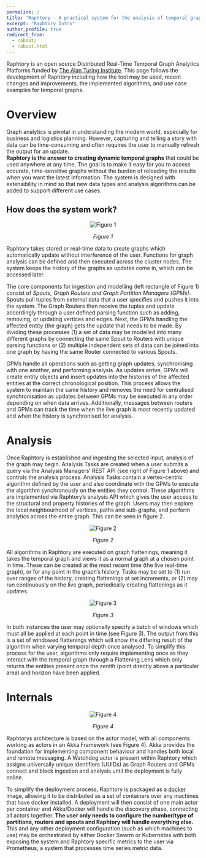 ```yaml
---
permalink: /
title: "Raphtory - A practical system for the analysis of temporal graphs"
excerpt: "Raphtory Intro"
author_profile: true
redirect_from:
  - /about/
  - /about.html
---
```




Raphtory is an open source Distributed Real-Time Temporal Graph Analytics Platforms funded by [The Alan Turing Institute](https://www.turing.ac.uk/research/research-projects/raphtory-practical-system-analysis-dynamic-graphs). This page follows the development of Raphtory including how the tool may be used, recent changes and improvements, the implemented algorithms, and use case examples for temporal graphs.

# Overview

Graph analytics is pivotal in understanding the modern world, especially for business and logistics planning. However, capturing and telling a story with data can be time-consuming and often requires the user to manually refresh the output for an update.   
**Raphtory is the answer to creating dynamic temporal graphs** that could be used anywhere at any time. The goal is to make it easy for you to access accurate, time-sensitive graphs without the burden of reloading the results when you want the latest information. The system is designed with extensibility in mind so that new data types and analysis algorithms can be added to support different use cases.   

## How does the system work?

<p align="center">
  <img src="https://raphtory.github.io/images/overview.png" alt="Figure 1"/>
</p>

<p align="center">
  <em>Figure 1</em>
</p>

Raphtory takes stored or real-time data to create graphs which automatically update without interference of the user. Functions for graph analysis can be defined and then executed across the cluster nodes. The system keeps the history of the graphs as updates come in, which can be accessed later. 

The core components for ingestion and modelling (left rectangle of Figure 1) consist of _Spouts, Graph Routers and Graph Partition Managers (GPMs)_.
Spouts pull tuples from external data that a user specifies and pushes it into the system. The Graph Routers then receive the tuples and update accordingly through a user defined parsing function such as adding, removing, or updating vertices and edges. Next, the GPMs handling the affected entity (the graph) gets the update that needs to be made. 
By dividing these processes (1) a set of data may be modelled into many different graphs by connecting the same Spout to Routers with unique parsing functions or (2) multiple independent sets of data can be joined into one graph by having the same Router connected to various Spouts.  

GPMs handle all operations such as getting graph updates, synchronising with one another, and performing analysis. As updates arrive, GPMs will create entity objects and insert updates into the histories of the affected entities at the correct chronological position. This process allows the system to maintain the same history and removes the need for centralised synchronisation as updates between GPMs may be executed in any order depending on when data arrives. Additionally, messages between routers and GPMs can track the time when the live graph is most recently updated and when the history is synchronised for analysis. 


# Analysis

Once Raphtory is established and ingesting the selected input, analysis of the graph may begin. Analysis Tasks are created when a user submits a query via the Analysis Managers’ REST API (see right of Figure 1 above) and controls the analysis process. Analysis Tasks contain a vertex-centric algorithm defined by the user and also coordinate with the GPMs to execute the algorithm synchronously on the entities they control. These algorithms are implemented via Raphtory’s analysis API which gives the user access to the structural and property histories of the graph. Users may then explore the local neighbourhood of vertices, paths and sub-graphs, and perform analytics across the entire graph. This can be seen in figure 2. 

<p align="center">
  <img src="https://raphtory.github.io/images/analysis.png" alt="Figure 2"/>
</p>

<p align="center">
  <em>Figure 2</em>
</p>

All algorithms in Raphtory are executed on graph flattenings, meaning it takes the temporal graph and views it as a normal graph at a chosen point in time. These can be created at the most recent time (the live real-time graph), or for any point in the graph’s history. Tasks may be set to (1) run over ranges of the history, creating flattenings at set increments, or (2) may run continuously on the live graph, periodically creating flattenings as it updates.  

<p align="center">
  <img src="https://raphtory.github.io/images/windowflattening.png" alt="Figure 3"/>
</p>

<p align="center">
  <em>Figure 3</em>
</p>


In both instances the user may optionally specify a batch of windows which must all be applied at each point in time (see Figure 3). The output from this is a set of windowed flattenings which will show the differing result of the algorithm when varying temporal depth once analysed. To simplify this process for the user, algorithms only require implementing once as they interact with the temporal graph through a Flattening Lens which only returns the entities present once the zenith (point directly above a particular area) and horizon have been applied. 


# Internals

<p align="center">
  <img src="https://raphtory.github.io/images/internals.png" alt="Figure 4"/>
</p>

<p align="center">
  <em>Figure 4</em>
</p>


Raphtorys architecture is based on the actor model, with all components working as actors in an Akka Framework (see Figure 4). Akka provides the foundation for implementing component behaviour and handles both local and remote messaging. A Watchdog actor is present within Raphtory which assigns universally unique identifiers (UUIDs) as Graph Routers and GPMs connect and block ingestion and analysis until the deployment is fully online.  

To simplify the deployment process, Raphtory is packaged as a [docker](https://hub.docker.com/repository/docker/miratepuffin/raphtory) image, allowing it to be distributed as a set of containers over any machines that have docker installed. A deployment will then consist of one main actor per container and Akka/Docker will handle the discovery phase, connecting all actors together. **The user only needs to configure the number/type of partitions, routers and spouts and Raphtory will handle everything else.** This and any other deployment configuration (such as which machines to use) may be orchestrated by either Docker Swarm or Kubernetes with both exposing the system and Raphtory specific metrics to the user via Prometheus, a system that processes time series metric data.  
